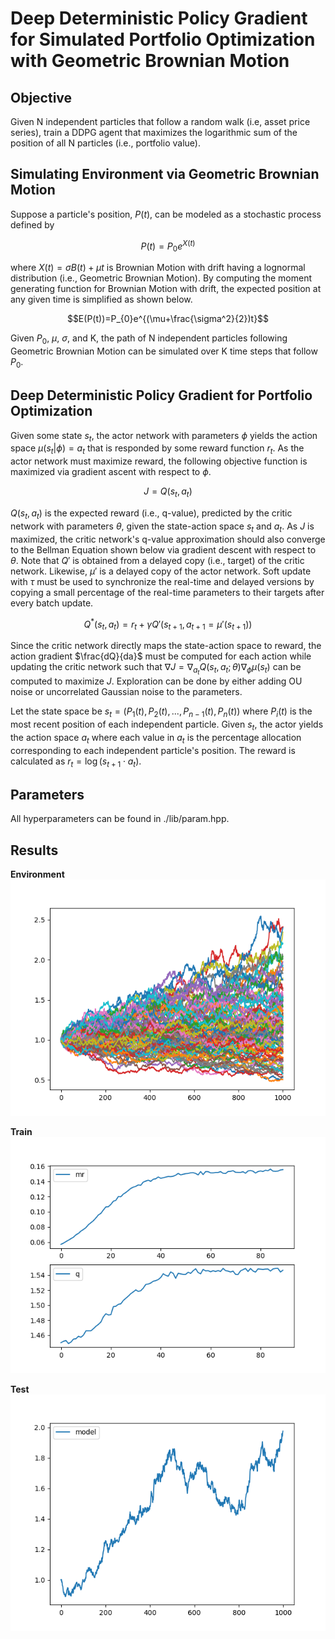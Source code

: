 # Deep Deterministic Policy Gradient for Simulated Portfolio Optimization with Geometric Brownian Motion

## Objective

Given N independent particles that follow a random walk (i.e, asset price series), train a DDPG agent that maximizes the logarithmic sum of the position of all N particles (i.e., portfolio value).

## Simulating Environment via Geometric Brownian Motion

Suppose a particle's position, $P(t)$, can be modeled as a stochastic process defined by

$$P(t)=P_{0}e^{X(t)}$$

where $X(t)={\sigma}B(t)+{\mu} t$ is Brownian Motion with drift having a lognormal distribution (i.e., Geometric Brownian Motion). By computing the moment generating function for Brownian Motion with drift, the expected position at any given time is simplified as shown below.

$$E(P(t))=P_{0}e^{(\mu+\frac{\sigma^2}{2})t}$$

Given $P_{0}$, $\mu$, $\sigma$, and K, the path of N independent particles following Geometric Brownian Motion can be simulated over K time steps that follow $P_{0}$.

## Deep Deterministic Policy Gradient for Portfolio Optimization

Given some state $s_t$, the actor network with parameters $\phi$ yields the action space $\mu(s_{t}|\phi)=a_{t}$ that is responded by some reward function $r_{t}$. As the actor network must maximize reward, the following objective function is maximized via gradient ascent with respect to $\phi$.

$$J=Q(s_{t},a_{t})$$

$Q(s_{t},a_{t})$ is the expected reward (i.e., q-value), predicted by the critic network with parameters $\theta$, given the state-action space $s_{t}$ and $a_{t}$. As $J$ is maximized, the critic network's q-value approximation should also converge to the Bellman Equation shown below via gradient descent with respect to $\theta$. Note that $Q'$ is obtained from a delayed copy (i.e., target) of the critic network. Likewise, $\mu'$ is a delayed copy of the actor network. Soft update with $\tau$ must be used to synchronize the real-time and delayed versions by copying a small percentage of the real-time parameters to their targets after every batch update.

$$Q^{*}(s_{t},a_{t})=r_{t}+{\gamma}Q'(s_{t+1},a_{t+1}=\mu'(s_{t+1}))$$

Since the critic network directly maps the state-action space to reward, the action gradient $\frac{dQ}{da}$ must be computed for each action while updating the critic network such that ${\nabla}J={\nabla}_{a_{t}}Q(s_{t},a_{t};\theta){\nabla}_{\phi}\mu(s_{t})$ can be computed to maximize $J$. Exploration can be done by either adding OU noise or uncorrelated Gaussian noise to the parameters.

Let the state space be $s_{t}=(P_{1}(t), P_{2}(t), ..., P_{n-1}(t), P_{n}(t))$ where $P_{i}(t)$ is the most recent position of each independent particle. Given $s_t$, the actor yields the action space $a_{t}$ where each value in $a_{t}$ is the percentage allocation corresponding to each independent particle's position. The reward is calculated as $r_{t}=\log(s_{t+1}{\cdot}a_{t})$.

## Parameters

All hyperparameters can be found in ./lib/param.hpp.

## Results

**Environment**
![alt text](https://github.com/junyoung-sim/portfolio/blob/main/res/path.png)

**Train**
![alt text](https://github.com/junyoung-sim/portfolio/blob/main/res/log.png)

**Test**
![alt text](https://github.com/junyoung-sim/portfolio/blob/main/res/test.png)
